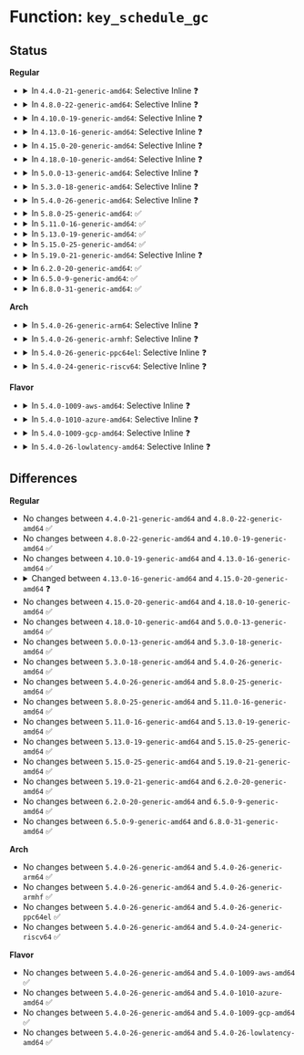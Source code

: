 # Function: <code>key_schedule_gc</code>

## Status
<b>Regular</b>
<ul>
<li>
<details>
<summary>In <code>4.4.0-21-generic-amd64</code>: Selective Inline ❓</summary>

```c
void key_schedule_gc(time_t gc_at)
```

```json
{
  "name": "key_schedule_gc",
  "collision_type": "Unique Global",
  "inline_type": "Selective",
  "funcs": [
    {
      "addr": 18446744071582183168,
      "name": "key_schedule_gc",
      "external": true,
      "loc": "security/keys/gc.c:56",
      "file": "security/keys/gc.c",
      "inline": "not declared, inlined",
      "caller_inline": [],
      "caller_func": [
        "security/keys/gc.c:key_garbage_collector",
        "security/keys/key.c:key_set_timeout",
        "security/keys/key.c:key_revoke",
        "security/keys/key.c:__key_instantiate_and_link",
        "security/keys/key.c:key_reject_and_link"
      ]
    }
  ],
  "symbols": [
    {
      "addr": 18446744071582183168,
      "name": "key_schedule_gc",
      "section": ".text",
      "bind": "STB_GLOBAL",
      "size": 113
    }
  ]
}
```
</details>
</li>
<li>
<details>
<summary>In <code>4.8.0-22-generic-amd64</code>: Selective Inline ❓</summary>

```c
void key_schedule_gc(time_t gc_at)
```

```json
{
  "name": "key_schedule_gc",
  "collision_type": "Unique Global",
  "inline_type": "Selective",
  "funcs": [
    {
      "addr": 18446744071582399440,
      "name": "key_schedule_gc",
      "external": true,
      "loc": "security/keys/gc.c:56",
      "file": "security/keys/gc.c",
      "inline": "not declared, inlined",
      "caller_inline": [],
      "caller_func": [
        "security/keys/gc.c:key_garbage_collector",
        "security/keys/key.c:key_revoke",
        "security/keys/key.c:key_set_timeout",
        "security/keys/key.c:key_reject_and_link",
        "security/keys/key.c:__key_instantiate_and_link"
      ]
    }
  ],
  "symbols": [
    {
      "addr": 18446744071582399440,
      "name": "key_schedule_gc",
      "section": ".text",
      "bind": "STB_GLOBAL",
      "size": 113
    }
  ]
}
```
</details>
</li>
<li>
<details>
<summary>In <code>4.10.0-19-generic-amd64</code>: Selective Inline ❓</summary>

```c
void key_schedule_gc(time_t gc_at)
```

```json
{
  "name": "key_schedule_gc",
  "collision_type": "Unique Global",
  "inline_type": "Selective",
  "funcs": [
    {
      "addr": 18446744071582491632,
      "name": "key_schedule_gc",
      "external": true,
      "loc": "security/keys/gc.c:56",
      "file": "security/keys/gc.c",
      "inline": "not declared, inlined",
      "caller_inline": [],
      "caller_func": [
        "security/keys/gc.c:key_garbage_collector",
        "security/keys/key.c:key_revoke",
        "security/keys/key.c:key_set_timeout",
        "security/keys/key.c:key_reject_and_link",
        "security/keys/key.c:__key_instantiate_and_link"
      ]
    }
  ],
  "symbols": [
    {
      "addr": 18446744071582491632,
      "name": "key_schedule_gc",
      "section": ".text",
      "bind": "STB_GLOBAL",
      "size": 113
    }
  ]
}
```
</details>
</li>
<li>
<details>
<summary>In <code>4.13.0-16-generic-amd64</code>: Selective Inline ❓</summary>

```c
void key_schedule_gc(time_t gc_at)
```

```json
{
  "name": "key_schedule_gc",
  "collision_type": "Unique Global",
  "inline_type": "Selective",
  "funcs": [
    {
      "addr": 18446744071582572496,
      "name": "key_schedule_gc",
      "external": true,
      "loc": "security/keys/gc.c:56",
      "file": "security/keys/gc.c",
      "inline": "not declared, inlined",
      "caller_inline": [],
      "caller_func": [
        "security/keys/gc.c:key_garbage_collector",
        "security/keys/key.c:key_revoke",
        "security/keys/key.c:key_set_timeout",
        "security/keys/key.c:key_reject_and_link",
        "security/keys/key.c:__key_instantiate_and_link"
      ]
    }
  ],
  "symbols": [
    {
      "addr": 18446744071582572496,
      "name": "key_schedule_gc",
      "section": ".text",
      "bind": "STB_GLOBAL",
      "size": 119
    }
  ]
}
```
</details>
</li>
<li>
<details>
<summary>In <code>4.15.0-20-generic-amd64</code>: Selective Inline ❓</summary>

```c
void key_schedule_gc(time64_t gc_at)
```

```json
{
  "name": "key_schedule_gc",
  "collision_type": "Unique Global",
  "inline_type": "Selective",
  "funcs": [
    {
      "addr": 18446744071582725232,
      "name": "key_schedule_gc",
      "external": true,
      "loc": "security/keys/gc.c:56",
      "file": "security/keys/gc.c",
      "inline": "not declared, inlined",
      "caller_inline": [],
      "caller_func": [
        "security/keys/gc.c:key_garbage_collector",
        "security/keys/key.c:key_revoke",
        "security/keys/key.c:key_set_timeout",
        "security/keys/key.c:key_reject_and_link",
        "security/keys/key.c:__key_instantiate_and_link"
      ]
    }
  ],
  "symbols": [
    {
      "addr": 18446744071582725232,
      "name": "key_schedule_gc",
      "section": ".text",
      "bind": "STB_GLOBAL",
      "size": 113
    }
  ]
}
```
</details>
</li>
<li>
<details>
<summary>In <code>4.18.0-10-generic-amd64</code>: Selective Inline ❓</summary>

```c
void key_schedule_gc(time64_t gc_at)
```

```json
{
  "name": "key_schedule_gc",
  "collision_type": "Unique Global",
  "inline_type": "Selective",
  "funcs": [
    {
      "addr": 18446744071582923696,
      "name": "key_schedule_gc",
      "external": true,
      "loc": "security/keys/gc.c:56",
      "file": "security/keys/gc.c",
      "inline": "not declared, inlined",
      "caller_inline": [],
      "caller_func": [
        "security/keys/gc.c:key_garbage_collector",
        "security/keys/key.c:key_revoke",
        "security/keys/key.c:key_set_timeout",
        "security/keys/key.c:key_reject_and_link",
        "security/keys/key.c:__key_instantiate_and_link"
      ]
    }
  ],
  "symbols": [
    {
      "addr": 18446744071582923696,
      "name": "key_schedule_gc",
      "section": ".text",
      "bind": "STB_GLOBAL",
      "size": 113
    }
  ]
}
```
</details>
</li>
<li>
<details>
<summary>In <code>5.0.0-13-generic-amd64</code>: Selective Inline ❓</summary>

```c
void key_schedule_gc(time64_t gc_at)
```

```json
{
  "name": "key_schedule_gc",
  "collision_type": "Unique Global",
  "inline_type": "Selective",
  "funcs": [
    {
      "addr": 18446744071583032224,
      "name": "key_schedule_gc",
      "external": true,
      "loc": "security/keys/gc.c:55",
      "file": "security/keys/gc.c",
      "inline": "not declared, inlined",
      "caller_inline": [],
      "caller_func": [
        "security/keys/gc.c:key_garbage_collector",
        "security/keys/key.c:key_revoke",
        "security/keys/key.c:key_set_timeout",
        "security/keys/key.c:key_reject_and_link",
        "security/keys/key.c:__key_instantiate_and_link"
      ]
    }
  ],
  "symbols": [
    {
      "addr": 18446744071583032224,
      "name": "key_schedule_gc",
      "section": ".text",
      "bind": "STB_GLOBAL",
      "size": 113
    }
  ]
}
```
</details>
</li>
<li>
<details>
<summary>In <code>5.3.0-18-generic-amd64</code>: Selective Inline ❓</summary>

```c
void key_schedule_gc(time64_t gc_at)
```

```json
{
  "name": "key_schedule_gc",
  "collision_type": "Unique Global",
  "inline_type": "Selective",
  "funcs": [
    {
      "addr": 18446744071583214048,
      "name": "key_schedule_gc",
      "external": true,
      "loc": "security/keys/gc.c:51",
      "file": "security/keys/gc.c",
      "inline": "not declared, inlined",
      "caller_inline": [],
      "caller_func": [
        "security/keys/gc.c:key_garbage_collector",
        "security/keys/key.c:key_revoke",
        "security/keys/key.c:key_set_timeout",
        "security/keys/key.c:key_reject_and_link",
        "security/keys/key.c:__key_instantiate_and_link"
      ]
    }
  ],
  "symbols": [
    {
      "addr": 18446744071583214048,
      "name": "key_schedule_gc",
      "section": ".text",
      "bind": "STB_GLOBAL",
      "size": 113
    }
  ]
}
```
</details>
</li>
<li>
<details>
<summary>In <code>5.4.0-26-generic-amd64</code>: Selective Inline ❓</summary>

```c
void key_schedule_gc(time64_t gc_at)
```

```json
{
  "name": "key_schedule_gc",
  "collision_type": "Unique Global",
  "inline_type": "Selective",
  "funcs": [
    {
      "addr": 18446744071583319856,
      "name": "key_schedule_gc",
      "external": true,
      "loc": "security/keys/gc.c:51",
      "file": "security/keys/gc.c",
      "inline": "not declared, inlined",
      "caller_inline": [],
      "caller_func": [
        "security/keys/gc.c:key_garbage_collector",
        "security/keys/key.c:key_revoke",
        "security/keys/key.c:key_set_timeout",
        "security/keys/key.c:key_reject_and_link",
        "security/keys/key.c:__key_instantiate_and_link"
      ]
    }
  ],
  "symbols": [
    {
      "addr": 18446744071583319856,
      "name": "key_schedule_gc",
      "section": ".text",
      "bind": "STB_GLOBAL",
      "size": 113
    }
  ]
}
```
</details>
</li>
<li>
<details>
<summary>In <code>5.8.0-25-generic-amd64</code>: ✅</summary>

```c
void key_schedule_gc(time64_t gc_at)
```

```json
{
  "name": "key_schedule_gc",
  "collision_type": "Unique Global",
  "inline_type": "No",
  "funcs": [
    {
      "addr": 18446744071583651728,
      "name": "key_schedule_gc",
      "external": true,
      "loc": "security/keys/gc.c:51",
      "file": "security/keys/gc.c",
      "inline": "seen, unknown",
      "caller_inline": [],
      "caller_func": [
        "security/keys/gc.c:key_garbage_collector",
        "security/keys/key.c:key_revoke",
        "security/keys/key.c:key_set_timeout",
        "security/keys/key.c:key_reject_and_link",
        "security/keys/key.c:__key_instantiate_and_link"
      ]
    }
  ],
  "symbols": [
    {
      "addr": 18446744071583651728,
      "name": "key_schedule_gc",
      "section": ".text",
      "bind": "STB_GLOBAL",
      "size": 119
    }
  ]
}
```
</details>
</li>
<li>
<details>
<summary>In <code>5.11.0-16-generic-amd64</code>: ✅</summary>

```c
void key_schedule_gc(time64_t gc_at)
```

```json
{
  "name": "key_schedule_gc",
  "collision_type": "Unique Global",
  "inline_type": "No",
  "funcs": [
    {
      "addr": 18446744071583773168,
      "name": "key_schedule_gc",
      "external": true,
      "loc": "security/keys/gc.c:51",
      "file": "security/keys/gc.c",
      "inline": "seen, unknown",
      "caller_inline": [],
      "caller_func": [
        "security/keys/gc.c:key_garbage_collector",
        "security/keys/key.c:key_revoke",
        "security/keys/key.c:key_set_timeout",
        "security/keys/key.c:key_reject_and_link",
        "security/keys/key.c:__key_instantiate_and_link"
      ]
    }
  ],
  "symbols": [
    {
      "addr": 18446744071583773168,
      "name": "key_schedule_gc",
      "section": ".text",
      "bind": "STB_GLOBAL",
      "size": 119
    }
  ]
}
```
</details>
</li>
<li>
<details>
<summary>In <code>5.13.0-19-generic-amd64</code>: ✅</summary>

```c
void key_schedule_gc(time64_t gc_at)
```

```json
{
  "name": "key_schedule_gc",
  "collision_type": "Unique Global",
  "inline_type": "No",
  "funcs": [
    {
      "addr": 18446744071583797296,
      "name": "key_schedule_gc",
      "external": true,
      "loc": "security/keys/gc.c:51",
      "file": "security/keys/gc.c",
      "inline": "seen, unknown",
      "caller_inline": [],
      "caller_func": [
        "security/keys/gc.c:key_garbage_collector",
        "security/keys/key.c:key_revoke",
        "security/keys/key.c:key_set_timeout",
        "security/keys/key.c:key_reject_and_link",
        "security/keys/key.c:__key_instantiate_and_link"
      ]
    }
  ],
  "symbols": [
    {
      "addr": 18446744071583797296,
      "name": "key_schedule_gc",
      "section": ".text",
      "bind": "STB_GLOBAL",
      "size": 119
    }
  ]
}
```
</details>
</li>
<li>
<details>
<summary>In <code>5.15.0-25-generic-amd64</code>: ✅</summary>

```c
void key_schedule_gc(time64_t gc_at)
```

```json
{
  "name": "key_schedule_gc",
  "collision_type": "Unique Global",
  "inline_type": "No",
  "funcs": [
    {
      "addr": 18446744071584159840,
      "name": "key_schedule_gc",
      "external": true,
      "loc": "security/keys/gc.c:51",
      "file": "security/keys/gc.c",
      "inline": "seen, unknown",
      "caller_inline": [],
      "caller_func": [
        "security/keys/gc.c:key_garbage_collector",
        "security/keys/key.c:key_revoke",
        "security/keys/key.c:key_set_timeout",
        "security/keys/key.c:key_reject_and_link",
        "security/keys/key.c:__key_instantiate_and_link"
      ]
    }
  ],
  "symbols": [
    {
      "addr": 18446744071584159840,
      "name": "key_schedule_gc",
      "section": ".text",
      "bind": "STB_GLOBAL",
      "size": 119
    }
  ]
}
```
</details>
</li>
<li>
<details>
<summary>In <code>5.19.0-21-generic-amd64</code>: Selective Inline ❓</summary>

```c
void key_schedule_gc(time64_t gc_at)
```

```json
{
  "name": "key_schedule_gc",
  "collision_type": "Unique Global",
  "inline_type": "Selective",
  "funcs": [
    {
      "addr": 18446744071584758704,
      "name": "key_schedule_gc",
      "external": true,
      "loc": "security/keys/gc.c:51",
      "file": "security/keys/gc.c",
      "inline": "not declared, inlined",
      "caller_inline": [],
      "caller_func": [
        "security/keys/gc.c:key_garbage_collector",
        "security/keys/key.c:key_revoke",
        "security/keys/key.c:key_set_timeout",
        "security/keys/key.c:key_reject_and_link",
        "security/keys/key.c:__key_instantiate_and_link"
      ]
    }
  ],
  "symbols": [
    {
      "addr": 18446744071584758704,
      "name": "key_schedule_gc",
      "section": ".text",
      "bind": "STB_GLOBAL",
      "size": 143
    }
  ]
}
```
</details>
</li>
<li>
<details>
<summary>In <code>6.2.0-20-generic-amd64</code>: ✅</summary>

```c
void key_schedule_gc(time64_t gc_at)
```

```json
{
  "name": "key_schedule_gc",
  "collision_type": "Unique Global",
  "inline_type": "No",
  "funcs": [
    {
      "addr": 18446744071585454176,
      "name": "key_schedule_gc",
      "external": true,
      "loc": "security/keys/gc.c:51",
      "file": "security/keys/gc.c",
      "inline": "seen, unknown",
      "caller_inline": [],
      "caller_func": [
        "security/keys/gc.c:key_garbage_collector",
        "security/keys/key.c:key_revoke",
        "security/keys/key.c:key_set_timeout",
        "security/keys/key.c:key_reject_and_link",
        "security/keys/key.c:__key_instantiate_and_link"
      ]
    }
  ],
  "symbols": [
    {
      "addr": 18446744071585454176,
      "name": "key_schedule_gc",
      "section": ".text",
      "bind": "STB_GLOBAL",
      "size": 143
    }
  ]
}
```
</details>
</li>
<li>
<details>
<summary>In <code>6.5.0-9-generic-amd64</code>: ✅</summary>

```c
void key_schedule_gc(time64_t gc_at)
```

```json
{
  "name": "key_schedule_gc",
  "collision_type": "Unique Global",
  "inline_type": "No",
  "funcs": [
    {
      "addr": 18446744071585685520,
      "name": "key_schedule_gc",
      "external": true,
      "loc": "security/keys/gc.c:51",
      "file": "security/keys/gc.c",
      "inline": "seen, unknown",
      "caller_inline": [],
      "caller_func": [
        "security/keys/gc.c:key_garbage_collector",
        "security/keys/key.c:key_revoke",
        "security/keys/key.c:key_set_timeout",
        "security/keys/key.c:key_reject_and_link",
        "security/keys/key.c:__key_instantiate_and_link"
      ]
    }
  ],
  "symbols": [
    {
      "addr": 18446744071585685520,
      "name": "key_schedule_gc",
      "section": ".text",
      "bind": "STB_GLOBAL",
      "size": 143
    }
  ]
}
```
</details>
</li>
<li>
<details>
<summary>In <code>6.8.0-31-generic-amd64</code>: ✅</summary>

```c
void key_schedule_gc(time64_t gc_at)
```

```json
{
  "name": "key_schedule_gc",
  "collision_type": "Unique Global",
  "inline_type": "No",
  "funcs": [
    {
      "addr": 18446744071585932336,
      "name": "key_schedule_gc",
      "external": true,
      "loc": "security/keys/gc.c:51",
      "file": "security/keys/gc.c",
      "inline": "seen, unknown",
      "caller_inline": [],
      "caller_func": [
        "security/keys/gc.c:key_garbage_collector",
        "security/keys/gc.c:key_set_expiry",
        "security/keys/key.c:key_revoke"
      ]
    }
  ],
  "symbols": [
    {
      "addr": 18446744071585932336,
      "name": "key_schedule_gc",
      "section": ".text",
      "bind": "STB_GLOBAL",
      "size": 143
    }
  ]
}
```
</details>
</li>
</ul>
<b>Arch</b>
<ul>
<li>
<details>
<summary>In <code>5.4.0-26-generic-arm64</code>: Selective Inline ❓</summary>

```c
void key_schedule_gc(time64_t gc_at)
```

```json
{
  "name": "key_schedule_gc",
  "collision_type": "Unique Global",
  "inline_type": "Selective",
  "funcs": [
    {
      "addr": 18446603336495059760,
      "name": "key_schedule_gc",
      "external": true,
      "loc": "security/keys/gc.c:51",
      "file": "security/keys/gc.c",
      "inline": "not declared, inlined",
      "caller_inline": [],
      "caller_func": [
        "security/keys/gc.c:key_garbage_collector",
        "security/keys/key.c:key_revoke",
        "security/keys/key.c:key_set_timeout",
        "security/keys/key.c:key_reject_and_link",
        "security/keys/key.c:__key_instantiate_and_link"
      ]
    }
  ],
  "symbols": [
    {
      "addr": 18446603336495059760,
      "name": "key_schedule_gc",
      "section": ".text",
      "bind": "STB_GLOBAL",
      "size": 164
    }
  ]
}
```
</details>
</li>
<li>
<details>
<summary>In <code>5.4.0-26-generic-armhf</code>: Selective Inline ❓</summary>

```c
void key_schedule_gc(time64_t gc_at)
```

```json
{
  "name": "key_schedule_gc",
  "collision_type": "Unique Global",
  "inline_type": "Selective",
  "funcs": [
    {
      "addr": 3228457668,
      "name": "key_schedule_gc",
      "external": true,
      "loc": "security/keys/gc.c:51",
      "file": "security/keys/gc.c",
      "inline": "not declared, inlined",
      "caller_inline": [],
      "caller_func": [
        "security/keys/gc.c:key_garbage_collector",
        "security/keys/key.c:key_revoke",
        "security/keys/key.c:key_set_timeout",
        "security/keys/key.c:key_reject_and_link",
        "security/keys/key.c:__key_instantiate_and_link"
      ]
    }
  ],
  "symbols": [
    {
      "addr": 3228457668,
      "name": "key_schedule_gc",
      "section": ".text",
      "bind": "STB_GLOBAL",
      "size": 168
    }
  ]
}
```
</details>
</li>
<li>
<details>
<summary>In <code>5.4.0-26-generic-ppc64el</code>: Selective Inline ❓</summary>

```c
void key_schedule_gc(time64_t gc_at)
```

```json
{
  "name": "key_schedule_gc",
  "collision_type": "Unique Global",
  "inline_type": "Selective",
  "funcs": [
    {
      "addr": 13835058055288951792,
      "name": "key_schedule_gc",
      "external": true,
      "loc": "security/keys/gc.c:51",
      "file": "security/keys/gc.c",
      "inline": "not declared, inlined",
      "caller_inline": [],
      "caller_func": [
        "security/keys/gc.c:key_garbage_collector",
        "security/keys/key.c:key_revoke",
        "security/keys/key.c:key_set_timeout",
        "security/keys/key.c:key_reject_and_link",
        "security/keys/key.c:__key_instantiate_and_link"
      ]
    }
  ],
  "symbols": [
    {
      "addr": 13835058055288951792,
      "name": "key_schedule_gc",
      "section": ".text",
      "bind": "STB_GLOBAL",
      "size": 216
    }
  ]
}
```
</details>
</li>
<li>
<details>
<summary>In <code>5.4.0-24-generic-riscv64</code>: Selective Inline ❓</summary>

```c
void key_schedule_gc(time64_t gc_at)
```

```json
{
  "name": "key_schedule_gc",
  "collision_type": "Unique Global",
  "inline_type": "Selective",
  "funcs": [
    {
      "addr": 18446743936274329616,
      "name": "key_schedule_gc",
      "external": true,
      "loc": "security/keys/gc.c:51",
      "file": "security/keys/gc.c",
      "inline": "not declared, inlined",
      "caller_inline": [],
      "caller_func": [
        "security/keys/gc.c:key_garbage_collector",
        "security/keys/key.c:key_revoke",
        "security/keys/key.c:key_set_timeout",
        "security/keys/key.c:key_reject_and_link",
        "security/keys/key.c:__key_instantiate_and_link"
      ]
    }
  ],
  "symbols": [
    {
      "addr": 18446743936274329616,
      "name": "key_schedule_gc",
      "section": ".text",
      "bind": "STB_GLOBAL",
      "size": 148
    }
  ]
}
```
</details>
</li>
</ul>
<b>Flavor</b>
<ul>
<li>
<details>
<summary>In <code>5.4.0-1009-aws-amd64</code>: Selective Inline ❓</summary>

```c
void key_schedule_gc(time64_t gc_at)
```

```json
{
  "name": "key_schedule_gc",
  "collision_type": "Unique Global",
  "inline_type": "Selective",
  "funcs": [
    {
      "addr": 18446744071583288592,
      "name": "key_schedule_gc",
      "external": true,
      "loc": "security/keys/gc.c:51",
      "file": "security/keys/gc.c",
      "inline": "not declared, inlined",
      "caller_inline": [],
      "caller_func": [
        "security/keys/gc.c:key_garbage_collector",
        "security/keys/key.c:key_revoke",
        "security/keys/key.c:key_set_timeout",
        "security/keys/key.c:key_reject_and_link",
        "security/keys/key.c:__key_instantiate_and_link"
      ]
    }
  ],
  "symbols": [
    {
      "addr": 18446744071583288592,
      "name": "key_schedule_gc",
      "section": ".text",
      "bind": "STB_GLOBAL",
      "size": 113
    }
  ]
}
```
</details>
</li>
<li>
<details>
<summary>In <code>5.4.0-1010-azure-amd64</code>: Selective Inline ❓</summary>

```c
void key_schedule_gc(time64_t gc_at)
```

```json
{
  "name": "key_schedule_gc",
  "collision_type": "Unique Global",
  "inline_type": "Selective",
  "funcs": [
    {
      "addr": 18446744071583225728,
      "name": "key_schedule_gc",
      "external": true,
      "loc": "security/keys/gc.c:51",
      "file": "security/keys/gc.c",
      "inline": "not declared, inlined",
      "caller_inline": [],
      "caller_func": [
        "security/keys/gc.c:key_garbage_collector",
        "security/keys/key.c:key_revoke",
        "security/keys/key.c:key_set_timeout",
        "security/keys/key.c:key_reject_and_link",
        "security/keys/key.c:__key_instantiate_and_link"
      ]
    }
  ],
  "symbols": [
    {
      "addr": 18446744071583225728,
      "name": "key_schedule_gc",
      "section": ".text",
      "bind": "STB_GLOBAL",
      "size": 113
    }
  ]
}
```
</details>
</li>
<li>
<details>
<summary>In <code>5.4.0-1009-gcp-amd64</code>: Selective Inline ❓</summary>

```c
void key_schedule_gc(time64_t gc_at)
```

```json
{
  "name": "key_schedule_gc",
  "collision_type": "Unique Global",
  "inline_type": "Selective",
  "funcs": [
    {
      "addr": 18446744071583272624,
      "name": "key_schedule_gc",
      "external": true,
      "loc": "security/keys/gc.c:51",
      "file": "security/keys/gc.c",
      "inline": "not declared, inlined",
      "caller_inline": [],
      "caller_func": [
        "security/keys/gc.c:key_garbage_collector",
        "security/keys/key.c:key_revoke",
        "security/keys/key.c:key_set_timeout",
        "security/keys/key.c:key_reject_and_link",
        "security/keys/key.c:__key_instantiate_and_link"
      ]
    }
  ],
  "symbols": [
    {
      "addr": 18446744071583272624,
      "name": "key_schedule_gc",
      "section": ".text",
      "bind": "STB_GLOBAL",
      "size": 113
    }
  ]
}
```
</details>
</li>
<li>
<details>
<summary>In <code>5.4.0-26-lowlatency-amd64</code>: Selective Inline ❓</summary>

```c
void key_schedule_gc(time64_t gc_at)
```

```json
{
  "name": "key_schedule_gc",
  "collision_type": "Unique Global",
  "inline_type": "Selective",
  "funcs": [
    {
      "addr": 18446744071583367200,
      "name": "key_schedule_gc",
      "external": true,
      "loc": "security/keys/gc.c:51",
      "file": "security/keys/gc.c",
      "inline": "not declared, inlined",
      "caller_inline": [],
      "caller_func": [
        "security/keys/gc.c:key_garbage_collector",
        "security/keys/key.c:key_revoke",
        "security/keys/key.c:key_set_timeout",
        "security/keys/key.c:key_reject_and_link",
        "security/keys/key.c:__key_instantiate_and_link"
      ]
    }
  ],
  "symbols": [
    {
      "addr": 18446744071583367200,
      "name": "key_schedule_gc",
      "section": ".text",
      "bind": "STB_GLOBAL",
      "size": 113
    }
  ]
}
```
</details>
</li>
</ul>

## Differences
<b>Regular</b>
<ul>
<li>
No changes between <code>4.4.0-21-generic-amd64</code> and <code>4.8.0-22-generic-amd64</code> ✅
</li>
<li>
No changes between <code>4.8.0-22-generic-amd64</code> and <code>4.10.0-19-generic-amd64</code> ✅
</li>
<li>
No changes between <code>4.10.0-19-generic-amd64</code> and <code>4.13.0-16-generic-amd64</code> ✅
</li>
<li>
<details>
<summary>Changed between <code>4.13.0-16-generic-amd64</code> and <code>4.15.0-20-generic-amd64</code> ❓</summary>
<ul>
<li>
<b>Param type changed. </b>
<code>time_t gc_at</code> ➡️ <code>time64_t gc_at</code>
</li>
</ul>
</details>
</li>
<li>
No changes between <code>4.15.0-20-generic-amd64</code> and <code>4.18.0-10-generic-amd64</code> ✅
</li>
<li>
No changes between <code>4.18.0-10-generic-amd64</code> and <code>5.0.0-13-generic-amd64</code> ✅
</li>
<li>
No changes between <code>5.0.0-13-generic-amd64</code> and <code>5.3.0-18-generic-amd64</code> ✅
</li>
<li>
No changes between <code>5.3.0-18-generic-amd64</code> and <code>5.4.0-26-generic-amd64</code> ✅
</li>
<li>
No changes between <code>5.4.0-26-generic-amd64</code> and <code>5.8.0-25-generic-amd64</code> ✅
</li>
<li>
No changes between <code>5.8.0-25-generic-amd64</code> and <code>5.11.0-16-generic-amd64</code> ✅
</li>
<li>
No changes between <code>5.11.0-16-generic-amd64</code> and <code>5.13.0-19-generic-amd64</code> ✅
</li>
<li>
No changes between <code>5.13.0-19-generic-amd64</code> and <code>5.15.0-25-generic-amd64</code> ✅
</li>
<li>
No changes between <code>5.15.0-25-generic-amd64</code> and <code>5.19.0-21-generic-amd64</code> ✅
</li>
<li>
No changes between <code>5.19.0-21-generic-amd64</code> and <code>6.2.0-20-generic-amd64</code> ✅
</li>
<li>
No changes between <code>6.2.0-20-generic-amd64</code> and <code>6.5.0-9-generic-amd64</code> ✅
</li>
<li>
No changes between <code>6.5.0-9-generic-amd64</code> and <code>6.8.0-31-generic-amd64</code> ✅
</li>
</ul>
<b>Arch</b>
<ul>
<li>
No changes between <code>5.4.0-26-generic-amd64</code> and <code>5.4.0-26-generic-arm64</code> ✅
</li>
<li>
No changes between <code>5.4.0-26-generic-amd64</code> and <code>5.4.0-26-generic-armhf</code> ✅
</li>
<li>
No changes between <code>5.4.0-26-generic-amd64</code> and <code>5.4.0-26-generic-ppc64el</code> ✅
</li>
<li>
No changes between <code>5.4.0-26-generic-amd64</code> and <code>5.4.0-24-generic-riscv64</code> ✅
</li>
</ul>
<b>Flavor</b>
<ul>
<li>
No changes between <code>5.4.0-26-generic-amd64</code> and <code>5.4.0-1009-aws-amd64</code> ✅
</li>
<li>
No changes between <code>5.4.0-26-generic-amd64</code> and <code>5.4.0-1010-azure-amd64</code> ✅
</li>
<li>
No changes between <code>5.4.0-26-generic-amd64</code> and <code>5.4.0-1009-gcp-amd64</code> ✅
</li>
<li>
No changes between <code>5.4.0-26-generic-amd64</code> and <code>5.4.0-26-lowlatency-amd64</code> ✅
</li>
</ul>
